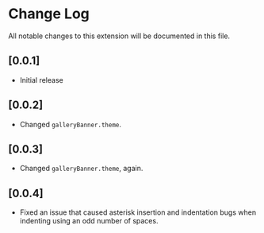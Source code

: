 # Change Log
All notable changes to this extension will be documented in this file.

<!--Check [Keep a Changelog](http://keepachangelog.com/) for recommendations on how to structure this file.-->

## [0.0.1]
- Initial release

## [0.0.2]
- Changed `galleryBanner.theme`.

## [0.0.3]
- Changed `galleryBanner.theme`, again.

## [0.0.4]
- Fixed an issue that caused asterisk insertion and indentation bugs when indenting using an odd number of spaces.